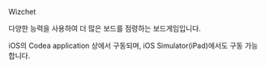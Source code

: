 Wizchet

다양한 능력을 사용하여 더 많은 보드를 점령하는 보드게임입니다.

iOS의 Codea application 상에서 구동되며, iOS Simulator(iPad)에서도 구동 가능합니다.
